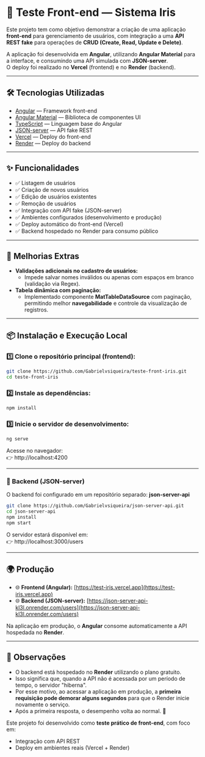 # 🚀 Teste Front-end — Sistema Iris

Este projeto tem como objetivo demonstrar a criação de uma aplicação **front-end** para gerenciamento de usuários, com integração a uma **API REST fake** para operações de **CRUD (Create, Read, Update e Delete)**.  

A aplicação foi desenvolvida em **Angular**, utilizando **Angular Material** para a interface, e consumindo uma API simulada com **JSON-server**.  
O deploy foi realizado no **Vercel** (frontend) e no **Render** (backend).

---

## 🛠️ Tecnologias Utilizadas

- [Angular](https://angular.io/) — Framework front-end  
- [Angular Material](https://material.angular.dev/) — Biblioteca de componentes UI  
- [TypeScript](https://www.typescriptlang.org/) — Linguagem base do Angular  
- [JSON-server](https://github.com/typicode/json-server) — API fake REST  
- [Vercel](https://vercel.com/) — Deploy do front-end  
- [Render](https://render.com/) — Deploy do backend  

---

## ✨ Funcionalidades

- ✅ Listagem de usuários  
- ✅ Criação de novos usuários  
- ✅ Edição de usuários existentes  
- ✅ Remoção de usuários  
- ✅ Integração com API fake (JSON-server)  
- ✅ Ambientes configurados (desenvolvimento e produção)  
- ✅ Deploy automático do front-end (Vercel)  
- ✅ Backend hospedado no Render para consumo público  

---

## 🔧 Melhorias Extras

- **Validações adicionais no cadastro de usuários:**  
  - Impede salvar nomes inválidos ou apenas com espaços em branco (validação via Regex).  
- **Tabela dinâmica com paginação:**  
  - Implementado componente **MatTableDataSource** com paginação, permitindo melhor **navegabilidade** e controle da visualização de registros.

---

## 📦 Instalação e Execução Local

### 1️⃣ Clone o repositório principal (frontend):

```bash
git clone https://github.com/Gabrielvsiqueira/teste-front-iris.git
cd teste-front-iris
```

### 2️⃣ Instale as dependências:

```bash
npm install
```

### 3️⃣ Inicie o servidor de desenvolvimento:

```bash
ng serve
```

Acesse no navegador:  
👉 http://localhost:4200  

---

### 🔹 Backend (JSON-server)

O backend foi configurado em um repositório separado: **json-server-api**

```bash
git clone https://github.com/Gabrielvsiqueira/json-server-api.git
cd json-server-api
npm install
npm start
```

O servidor estará disponível em:  
👉 http://localhost:3000/users  

---

## 🌍 Produção

- 🌐 **Frontend (Angular):** [https://test-iris.vercel.app](https://test-iris.vercel.app)  
- 🌐 **Backend (JSON-server):** [https://json-server-api-kl3l.onrender.com/users](https://json-server-api-kl3l.onrender.com/users)  

Na aplicação em produção, o **Angular** consome automaticamente a API hospedada no **Render**.  

---

## 📌 Observações

- O backend está hospedado no **Render** utilizando o plano gratuito.  
- Isso significa que, quando a API não é acessada por um período de tempo, o servidor "hiberna".   
-  Por esse motivo, ao acessar a aplicação em produção, a **primeira requisição pode demorar alguns segundos** para que o Render inicie novamente o serviço.  
-  Após a primeira resposta, o desempenho volta ao normal. 🚀

Este projeto foi desenvolvido como **teste prático de front-end**, com foco em:  
- Integração com API REST  
- Deploy em ambientes reais (Vercel + Render)  
